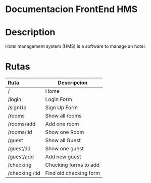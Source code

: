 # Documentacion FrontEnd HMS
# Description
Hotel management system (HMS) is a software to manage an hotel. 


# Rutas 
| Ruta    | Descripcion                       |
| :------ | --------------------------------- |
| / 	  | Home|
| /login  | Login Form        |
| /signUp | Sign Up Form |
| /rooms  | Show all rooms        |
| /rooms/add  | Add one room        |
| /rooms/:id  | Show one Room        |
| /guest  | Show all Guest    |
| /guest/:id  | Show one guest   |
| /guest/add  | Add new guest            |
| /checking   | Checking forms to add  |
| /checking /:id  | Find old checking form |



